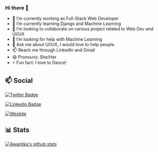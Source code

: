 ### Hi there 👋

- 🔭 I’m currently working as Full-Stack Web Developer
- 🌱 I’m currently learning Django and Machine Learning
- 👯 I’m looking to collaborate on various project related to Web Dev and UI/UX
- 🤔 I’m looking for help with Machine Learning
- 💬 Ask me about UI/UX, I would love to help people.
- 📫 Reach me through LinkedIn and Gmail
- 😄 Pronouns: She/Her
- ⚡ Fun fact: I love to Dance!
## 📫 Social

[![Twitter Badge](https://img.shields.io/badge/-@NigamAwantika-1ca0f1?style=flat-square&labelColor=1ca0f1&logo=twitter&logoColor=white&link=https://twitter.com/NigamAwantika)](https://twitter.com/sidv_22) 


[![Linkedin Badge](https://img.shields.io/badge/-Awantika%20Nigam-blue?style=flat-square&logo=Linkedin&logoColor=white&link=https://www.linkedin.com/in/awantika-nigam-2181861a8 )]( https://www.linkedin.com/in/awantika-nigam-2181861a8)

[![Wesbite](https://img.shields.io/badge/-My%20Website-green?style=flat-square&logo=Web&logoColor=white&link=https://awantika.webflow.io)](https://awantika.webflow.io)

## 📊 Stats

[![Awantika's github stats](https://github-readme-stats.vercel.app/api?username=awantika10&show_icons=true&theme=vue)](https://github.com/anuraghazra/github-readme-stats)
